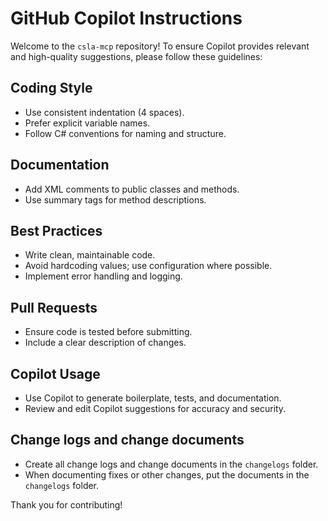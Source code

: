 # GitHub Copilot Instructions

Welcome to the `csla-mcp` repository! To ensure Copilot provides relevant and high-quality suggestions, please follow these guidelines:

## Coding Style
- Use consistent indentation (4 spaces).
- Prefer explicit variable names.
- Follow C# conventions for naming and structure.

## Documentation
- Add XML comments to public classes and methods.
- Use summary tags for method descriptions.

## Best Practices
- Write clean, maintainable code.
- Avoid hardcoding values; use configuration where possible.
- Implement error handling and logging.

## Pull Requests
- Ensure code is tested before submitting.
- Include a clear description of changes.

## Copilot Usage
- Use Copilot to generate boilerplate, tests, and documentation.
- Review and edit Copilot suggestions for accuracy and security.

## Change logs and change documents
- Create all change logs and change documents in the `changelogs` folder.
- When documenting fixes or other changes, put the documents in the `changelogs` folder.

Thank you for contributing!